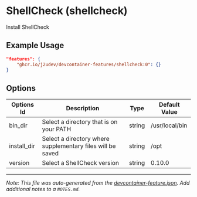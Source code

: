 
# ShellCheck (shellcheck)

Install ShellCheck

## Example Usage

```json
"features": {
    "ghcr.io/j2udev/devcontainer-features/shellcheck:0": {}
}
```

## Options

| Options Id | Description | Type | Default Value |
|-----|-----|-----|-----|
| bin_dir | Select a directory that is on your PATH | string | /usr/local/bin |
| install_dir | Select a directory where supplementary files will be saved | string | /opt |
| version | Select a ShellCheck version | string | 0.10.0 |



---

_Note: This file was auto-generated from the [devcontainer-feature.json](devcontainer-feature.json).  Add additional notes to a `NOTES.md`._
